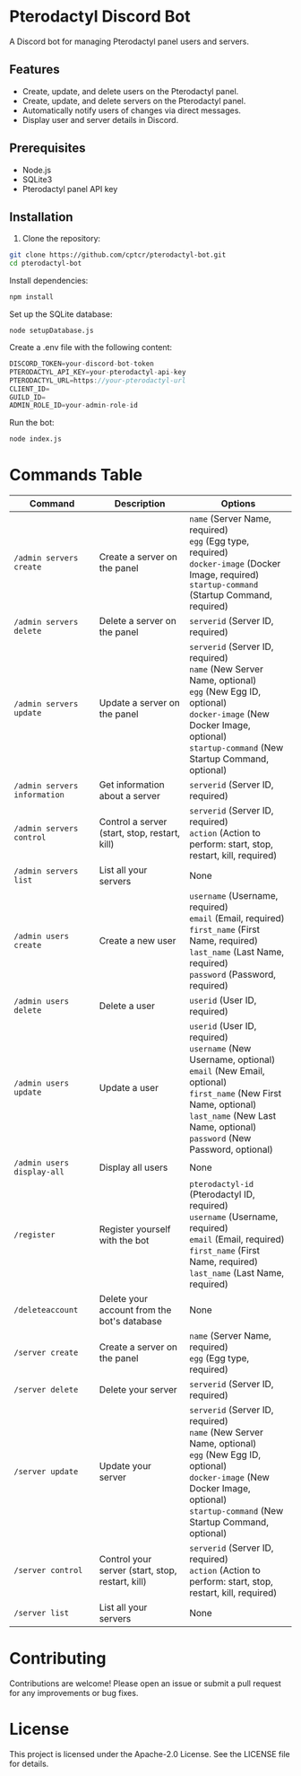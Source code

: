 # Pterodactyl Discord Bot

A Discord bot for managing Pterodactyl panel users and servers.

## Features
- Create, update, and delete users on the Pterodactyl panel.
- Create, update, and delete servers on the Pterodactyl panel.
- Automatically notify users of changes via direct messages.
- Display user and server details in Discord.

## Prerequisites

- Node.js
- SQLite3
- Pterodactyl panel API key

## Installation

1. Clone the repository:

```bash
git clone https://github.com/cptcr/pterodactyl-bot.git
cd pterodactyl-bot
```

Install dependencies:

```bash
npm install
```
Set up the SQLite database:

```
node setupDatabase.js
```
Create a .env file with the following content:

```js
DISCORD_TOKEN=your-discord-bot-token
PTERODACTYL_API_KEY=your-pterodactyl-api-key
PTERODACTYL_URL=https://your-pterodactyl-url
CLIENT_ID=
GUILD_ID=
ADMIN_ROLE_ID=your-admin-role-id
```
Run the bot:

```bash
node index.js
```

# Commands Table


| Command                         | Description                                         | Options                                                                                                         |
|---------------------------------|-----------------------------------------------------|---------------------------------------------------------------------------------------------------------------|
| `/admin servers create`         | Create a server on the panel                        | `name` (Server Name, required) <br> `egg` (Egg type, required) <br> `docker-image` (Docker Image, required) <br> `startup-command` (Startup Command, required) |
| `/admin servers delete`         | Delete a server on the panel                        | `serverid` (Server ID, required)                                                                               |
| `/admin servers update`         | Update a server on the panel                        | `serverid` (Server ID, required) <br> `name` (New Server Name, optional) <br> `egg` (New Egg ID, optional) <br> `docker-image` (New Docker Image, optional) <br> `startup-command` (New Startup Command, optional) |
| `/admin servers information`    | Get information about a server                      | `serverid` (Server ID, required)                                                                               |
| `/admin servers control`        | Control a server (start, stop, restart, kill)       | `serverid` (Server ID, required) <br> `action` (Action to perform: start, stop, restart, kill, required)        |
| `/admin servers list`           | List all your servers                               | None                                                                                                           |
| `/admin users create`           | Create a new user                                   | `username` (Username, required) <br> `email` (Email, required) <br> `first_name` (First Name, required) <br> `last_name` (Last Name, required) <br> `password` (Password, required) |
| `/admin users delete`           | Delete a user                                       | `userid` (User ID, required)                                                                                   |
| `/admin users update`           | Update a user                                       | `userid` (User ID, required) <br> `username` (New Username, optional) <br> `email` (New Email, optional) <br> `first_name` (New First Name, optional) <br> `last_name` (New Last Name, optional) <br> `password` (New Password, optional) |
| `/admin users display-all`      | Display all users                                   | None                                                                                                           |
| `/register`                     | Register yourself with the bot                      | `pterodactyl-id` (Pterodactyl ID, required) <br> `username` (Username, required) <br> `email` (Email, required) <br> `first_name` (First Name, required) <br> `last_name` (Last Name, required) |
| `/deleteaccount`                | Delete your account from the bot's database         | None                                                                                                           |
| `/server create`                | Create a server on the panel                        | `name` (Server Name, required) <br> `egg` (Egg type, required)                                                                                     |
| `/server delete`                | Delete your server                                  | `serverid` (Server ID, required)                                                                               |
| `/server update`                | Update your server                                  | `serverid` (Server ID, required) <br> `name` (New Server Name, optional) <br> `egg` (New Egg ID, optional) <br> `docker-image` (New Docker Image, optional) <br> `startup-command` (New Startup Command, optional) |
| `/server control`               | Control your server (start, stop, restart, kill)    | `serverid` (Server ID, required) <br> `action` (Action to perform: start, stop, restart, kill, required)       |
| `/server list`                  | List all your servers                               | None                                                                                                           |


# Contributing
Contributions are welcome! Please open an issue or submit a pull request for any improvements or bug fixes.

# License
This project is licensed under the Apache-2.0 License. See the LICENSE file for details.





